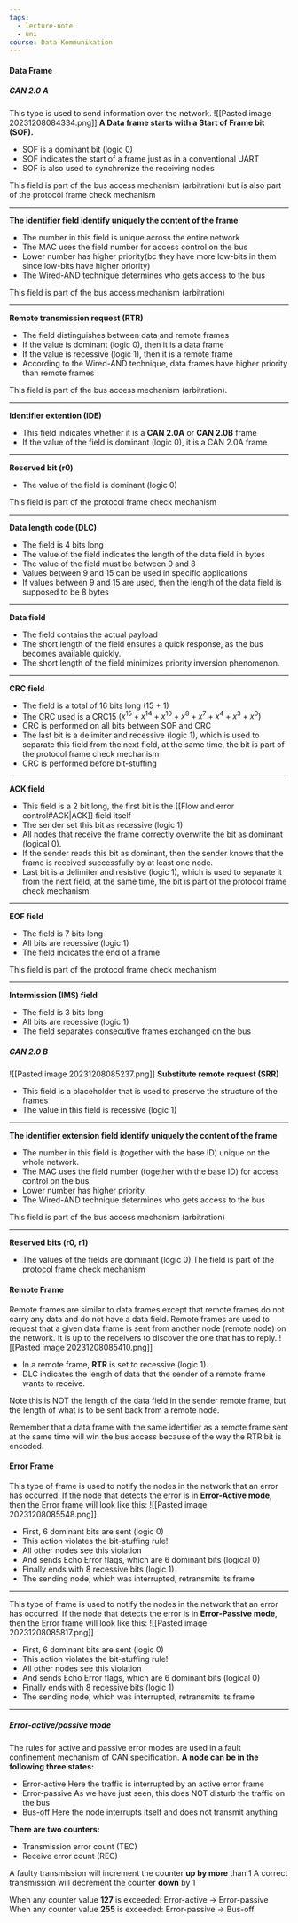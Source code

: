```yaml
---
tags:
  - lecture-note
  - uni
course: Data Kommunikation
---
```

#### Data Frame
##### CAN 2.0 A
This type is used to send information over the network.
![[Pasted image 20231208084334.png]]
**A Data frame starts with a Start of Frame bit (SOF).**
* SOF is a dominant bit (logic 0)
* SOF indicates the start of a frame just as in a conventional UART
* SOF is also used to synchronize the receiving nodes

This field is part of the bus access mechanism (arbitration) but is
also part of the protocol frame check mechanism

***
**The identifier field identify uniquely the content of the frame**
* The number in this field is unique across the entire network
* The MAC uses the field number for access control on the bus
* Lower number has higher priority(bc they have more low-bits in them since low-bits have higher priority)
* The Wired-AND technique determines who gets access to the bus

This field is part of the bus access mechanism (arbitration)

***
**Remote transmission request (RTR)**
* The field distinguishes between data and remote frames
* If the value is dominant (logic 0), then it is a data frame
* If the value is recessive (logic 1), then it is a remote frame
* According to the Wired-AND technique, data frames have higher priority than remote frames

This field is part of the bus access mechanism (arbitration).

***
**Identifier extention (IDE)**
* This field indicates whether it is a **CAN 2.0A** or **CAN 2.0B** frame
* If the value of the field is dominant (logic 0), it is a CAN 2.0A frame

***
**Reserved bit (r0)**
* The value of the field is dominant (logic 0)

This field is part of the protocol frame check mechanism

***
**Data length code (DLC)**
* The field is 4 bits long
* The value of the field indicates the length of the data field in bytes
* The value of the field must be between 0 and 8
* Values between 9 and 15 can be used in specific applications
* If values between 9 and 15 are used, then the length of the data field is supposed to be 8 bytes

***
**Data field**
* The field contains the actual payload
* The short length of the field ensures a quick response, as the bus becomes available quickly.
* The short length of the field minimizes priority inversion phenomenon.

***
**CRC field**
* The field is a total of 16 bits long (15 + 1)
* The CRC used is a CRC15 $\left({x}^{15} + {x}^{14} + {x}^{10} + {x}^{8} + {x}^{7} + {x}^{4} + {x}^{3} + {x}^{0}\right)$
* CRC is performed on all bits between SOF and CRC
* The last bit is a delimiter and recessive (logic 1), which is used to separate this field from the next field, at the same time, the bit is part of the protocol frame check mechanism
* CRC is performed before bit-stuffing

***
**ACK field**
* This field is a 2 bit long, the first bit is the [[Flow and error control#ACK|ACK]] field itself
* The sender set this bit as recessive (logic 1)
* All nodes that receive the frame correctly overwrite the bit as dominant (logical 0).
* If the sender reads this bit as dominant, then the sender knows that the frame is received successfully by at least one node.
* Last bit is a delimiter and resistive (logic 1), which is used to separate it from the next field, at the same time, the bit is part of the protocol frame check mechanism.

***
**EOF field**
* The field is 7 bits long
* All bits are recessive (logic 1)
* The field indicates the end of a frame

This field is part of the protocol frame check mechanism

***
**Intermission (IMS) field**
* The field is 3 bits long
* All bits are recessive (logic 1)
* The field separates consecutive frames exchanged on the bus


##### CAN 2.0 B
![[Pasted image 20231208085237.png]]
**Substitute remote request (SRR)**
* This field is a placeholder that is used to preserve the structure of the frames
* The value in this field is recessive (logic 1)

***
**The identifier extension field identify uniquely the content of the frame**
* The number in this field is (together with the base ID) unique on the whole network.
* The MAC uses the field number (together with the base ID) for access control on the bus.
* Lower number has higher priority.
* The Wired-AND technique determines who gets access to the bus 

This field is part of the bus access mechanism (arbitration)

***
**Reserved bits (r0, r1)**
* The values of the fields are dominant (logic 0)
The field is part of the protocol frame check mechanism

#### Remote Frame
Remote frames are similar to data frames except that remote
frames do not carry any data and do not have a data field.
Remote frames are used to request that a given data frame is sent
from another node (remote node) on the network.
It is up to the receivers to discover the one that has to reply.
![[Pasted image 20231208085410.png]]
* In a remote frame, **RTR** is set to recessive (logic 1).
* DLC indicates the length of data that the sender of a remote
frame wants to receive.

Note this is NOT the length of the data field in the sender
remote frame, but the length of what is to be sent back from a
remote node.

Remember that a data frame with the same identifier as a remote
frame sent at the same time will win the bus access because of the
way the RTR bit is encoded.

#### Error Frame
This type of frame is used to notify the nodes in the network
that an error has occurred.
If the node that detects the error is in **Error-Active mode**, then
the Error frame will look like this:
![[Pasted image 20231208085548.png]]
* First, 6 dominant bits are sent (logic 0)
* This action violates the bit-stuffing rule!
* All other nodes see this violation
* And sends Echo Error flags, which are 6 dominant bits (logical 0)
* Finally ends with 8 recessive bits (logic 1)
* The sending node, which was interrupted, retransmits its frame

***
This type of frame is used to notify the nodes in the network
that an error has occurred.
If the node that detects the error is in **Error-Passive mode**, then
the Error frame will look like this:
![[Pasted image 20231208085817.png]]
* First, 6 dominant bits are sent (logic 0)
* This action violates the bit-stuffing rule!
* All other nodes see this violation
* And sends Echo Error flags, which are 6 dominant bits (logical 0)
* Finally ends with 8 recessive bits (logic 1)
* The sending node, which was interrupted, retransmits its frame

***
##### Error-active/passive mode
The rules for active and passive error modes are used in a fault
confinement mechanism of CAN specification.
**A node can be in the following three states:**
* Error-active Here the traffic is interrupted by an active error frame
* Error-passive As we have just seen, this does NOT disturb the traffic on the bus
* Bus-off Here the node interrupts itself and does not transmit anything

**There are two counters:**
* Transmission error count (TEC)
* Receive error count (REC)

A faulty transmission will increment the counter **up by more** than 1
A correct transmission will decrement the counter **down** by 1

When any counter value **127** is exceeded: Error-active → Error-passive
When any counter value **255** is exceeded: Error-passive → Bus-off


